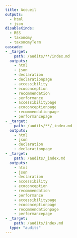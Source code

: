 ```yaml
---
title: Accueil
outputs:
  - html
  - json
disableKinds:
  - RSS
  - taxonomy
  - taxonomyTerm
cascade:
- _target:
    path: /audits/**/index.md
  outputs:
    - html
    - json
    - declaration
    - declarationpage
    - accessibility
    - ecoconception
    - recommendation
    - performance
    - accessibilitypage
    - ecoconceptionpage
    - recommendationpage
    - performancepage
- _target:
    path: /audits/**/_index.md
  outputs:
    - html
    - json
    - declaration
    - declarationpage
- _target:
    path: /audits/_index.md
  outputs:
    - html
    - json
    - declaration
    - accessibility
    - ecoconception
    - recommendation
    - performance
    - accessibilitypage
    - ecoconceptionpage
    - recommendationpage
    - performancepage
- _target:
    path: /audits/index.md
  type: "audits"
---
```

